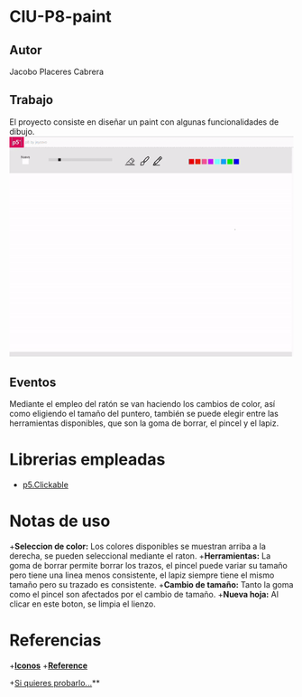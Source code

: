 # CIU-P8-paint
## Autor
Jacobo Placeres Cabrera

## Trabajo
El proyecto consiste en diseñar un paint con algunas funcionalidades de dibujo.
![](p8.gif)

## Eventos
Mediante el empleo del ratón se van haciendo los cambios de color, así como eligiendo el tamaño del puntero, también se puede elegir entre las herramientas disponibles, que son la goma de borrar, el pincel y el lapiz.

# Librerias empleadas
* [p5.Clickable](https://github.com/Lartu/p5.clickable)

# Notas de uso
+**Seleccion de color:** Los colores disponibles se muestran arriba a la derecha, se pueden seleccional mediante el raton.
+**Herramientas:** La goma de borrar permite borrar los trazos, el pincel puede variar su tamaño pero tiene una linea menos consistente, el lapiz siempre tiene el mismo tamaño pero su trazado es consistente.
+**Cambio de tamaño:** Tanto la goma como el pincel son afectados por el cambio de tamaño.
+**Nueva hoja:** Al clicar en este boton, se limpia el lienzo.
# Referencias
+**[Iconos](www.flaticon.com)**
+**[Reference](https://p5js.org/reference/)**

+[Si quieres probarlo...](https://editor.p5js.org/jeycovo/full/uhSGrSH6J)**
